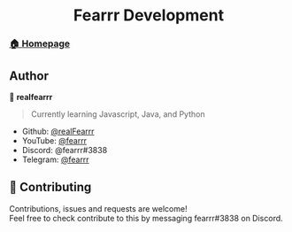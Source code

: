 <h1 align="center">Fearrr Development</h1>
<p>
  <a href="https://github.com/realFearrr/" target="_blank">
</p>

### 🏠 [Homepage](https://github.com/realFearrr/)

## Author

👤 **realfearrr**
> Currently learning Javascript, Java, and Python

* Github: [@realFearrr](https://github.com/realFearrr)
* YouTube: [@fearrr](https://www.youtube.com/channel/UC0Uel4YiH6yA0PHAXEctRxQ)
* Discord: @fearrr#3838
* Telegram: [@fearrr](https://t.me/realfearrr)

## 🤝 Contributing

Contributions, issues and requests are welcome!<br />Feel free to check contribute to this by messaging fearrr#3838 on Discord.
